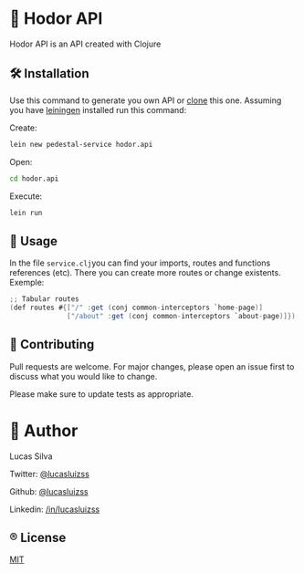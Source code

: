 # 👨  Hodor API

Hodor API is an API created with Clojure

## 🛠 Installation

Use this command to generate you own API or [clone](https://pip.pypa.io/en/stable/) this one. Assuming you have [leiningen](https://leiningen.org/) installed run this command:

Create:
```bash
lein new pedestal-service hodor.api
```

Open:
```bash
cd hodor.api
```

Execute:
```bash
lein run
```

## 🚀 Usage

In the file `service.clj`you can find your imports, routes and functions references (etc). There you can create more routes or change existents. Exemple:

```java
;; Tabular routes
(def routes #{["/" :get (conj common-interceptors `home-page)]
              ["/about" :get (conj common-interceptors `about-page)]})
```

## 🤝 Contributing
Pull requests are welcome. For major changes, please open an issue first to discuss what you would like to change.

Please make sure to update tests as appropriate.

# 👤 Author
Lucas Silva

Twitter: [@lucasluizss](https://twitter.com/lucasluizss)

Github: [@lucasluizss](https://github.com/lucasluizss)

Linkedin: [/in/lucasluizss](https://linkedin.com/in/lucasluizss)

## ®  License
[MIT](https://choosealicense.com/licenses/mit/)